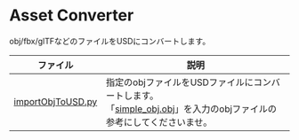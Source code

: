 # Asset Converter

obj/fbx/glTFなどのファイルをUSDにコンバートします。      

|ファイル|説明|     
|---|---|     
|[importObjToUSD.py](./importObjToUSD.py)|指定のobjファイルをUSDファイルにコンバートします。<br>「[simple_obj.obj](./simple_obj/simple_obj.obj)」を入力のobjファイルの参考にしてくださいませ。|     

